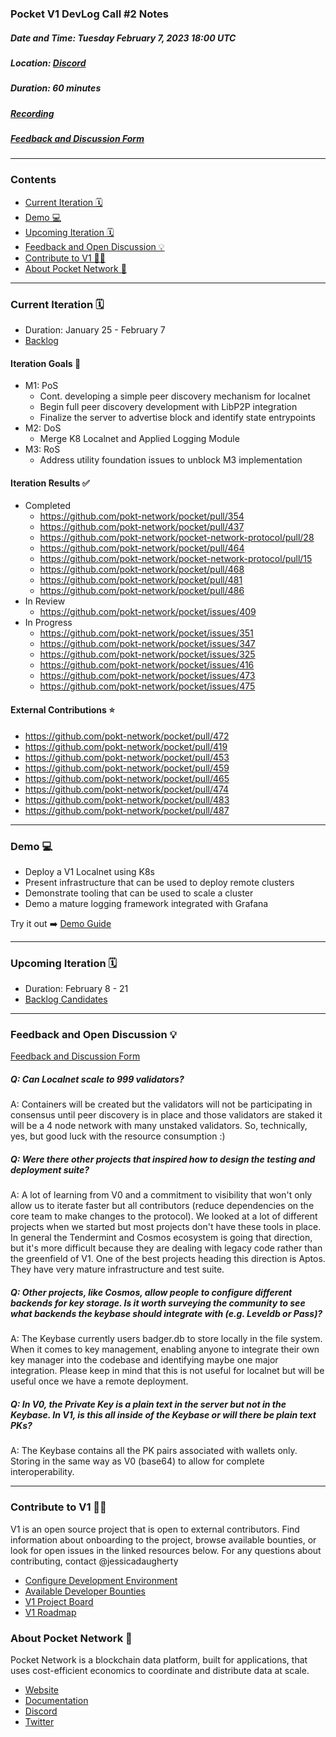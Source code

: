 ### Pocket V1 DevLog Call #2 Notes <!-- omit in toc -->

##### Date and Time: Tuesday February 7, 2023 18:00 UTC

##### Location: [Discord](https://discord.gg/pokt)

##### Duration: 60 minutes

##### [Recording](https://drive.google.com/drive/u/1/folders/1Ts6FHy3fcPjqjKl8grpd93L7DB1-N-LA)

##### [Feedback and Discussion Form](https://app.sli.do/event/eF13JYg93rGq4pGLRnHLF5)

---

### Contents <!-- omit in toc -->

- [Current Iteration 🗓️](#current-iteration-%EF%B8%8F)
- [Demo 💻](#demo-)
- [Upcoming Iteration 🗓️](#upcoming-iteration-%EF%B8%8F)
- [Feedback and Open Discussion 💡](#feedback-and-open-discussion-) 
- [Contribute to V1 🧑‍💻](#contribute-to-v1-)
- [About Pocket Network 💙](#about-pocket-network-)

---

### Current Iteration 🗓️

- Duration: January 25 - February 7
- [Backlog](https://github.com/orgs/pokt-network/projects/142/views/12?layout=table&filterQuery=iteration%3A%22Iteration+9%22)

#### Iteration Goals 🎯

- M1: PoS
  - Cont. developing a simple peer discovery mechanism for localnet
  - Begin full peer discovery development with LibP2P integration
  - Finalize the server to advertise block and identify state entrypoints
- M2: DoS
  - Merge K8 Localnet and Applied Logging Module
- M3: RoS
  - Address utility foundation issues to unblock M3 implementation

#### Iteration Results ✅

- Completed
  - https://github.com/pokt-network/pocket/pull/354
  - https://github.com/pokt-network/pocket/pull/437
  - https://github.com/pokt-network/pocket-network-protocol/pull/28
  - https://github.com/pokt-network/pocket/pull/464
  - https://github.com/pokt-network/pocket-network-protocol/pull/15
  - https://github.com/pokt-network/pocket/pull/468
  - https://github.com/pokt-network/pocket/pull/481
  - https://github.com/pokt-network/pocket/pull/486
- In Review
  - https://github.com/pokt-network/pocket/issues/409
- In Progress
  - https://github.com/pokt-network/pocket/issues/351
  - https://github.com/pokt-network/pocket/issues/347
  - https://github.com/pokt-network/pocket/issues/325
  - https://github.com/pokt-network/pocket/issues/416
  - https://github.com/pokt-network/pocket/issues/473
  - https://github.com/pokt-network/pocket/issues/475

#### External Contributions ⭐

- https://github.com/pokt-network/pocket/pull/472
- https://github.com/pokt-network/pocket/pull/419
- https://github.com/pokt-network/pocket/pull/453
- https://github.com/pokt-network/pocket/pull/459
- https://github.com/pokt-network/pocket/pull/465
- https://github.com/pokt-network/pocket/pull/474
- https://github.com/pokt-network/pocket/pull/483
- https://github.com/pokt-network/pocket/pull/487

---

### Demo 💻

- Deploy a V1 Localnet using K8s
- Present infrastructure that can be used to deploy remote clusters
- Demonstrate tooling that can be used to scale a cluster
- Demo a mature logging framework integrated with Grafana

Try it out ➡️ [Demo Guide](https://github.com/pokt-network/pocket/blob/main/docs/demos/iteration_9_localnet_infra.md)

---

### Upcoming Iteration 🗓️

- Duration: February 8 - 21 
- [Backlog Candidates](https://github.com/orgs/pokt-network/projects/142/views/12?layout=table&filterQuery=iteration%3A%22Iteration+10%22)

---

### Feedback and Open Discussion 💡

[Feedback and Discussion Form](https://app.sli.do/event/2LFSdaBzJ4FPYANPFcGxC7/live/questions)

##### Q: Can Localnet scale to 999 validators?
A: Containers will be created but the validators will not be participating in consensus until peer discovery is in place and those validators are staked it will be a 4 node network with many unstaked validators. So, technically, yes, but good luck with the resource consumption :)

##### Q: Were there other projects that inspired how to design the testing and deployment suite?
A: A lot of learning from V0 and a commitment to visibility that won't only allow us to iterate faster but all contributors (reduce dependencies on the core team to make changes to the protocol). We looked at a lot of different projects when we started but most projects don't have these tools in place. In general the Tendermint and Cosmos ecosystem is going that direction, but it's more difficult because they are dealing with legacy code rather than the greenfield of V1. One of the best projects heading this direction is Aptos. They have very mature infrastructure and test suite. 

##### Q: Other projects, like Cosmos, allow people to configure different backends for key storage. Is it worth surveying the community to see what backends the keybase should integrate with (e.g. Leveldb or Pass)?
A: The Keybase currently users badger.db to store locally in the file system. When it comes to key management, enabling anyone to integrate their own key manager into the codebase and identifying maybe one major integration. Please keep in mind that this is not useful for localnet but will be useful once we have a remote deployment.

##### Q: In V0, the Private Key is a plain text in the server but not in the Keybase. In V1, is this all inside of the Keybase or will there be plain text PKs?
A: The Keybase contains all the PK pairs associated with wallets only. Storing in the same way as V0 (base64) to allow for complete interoperability. 

---

### Contribute to V1 🧑‍💻

V1 is an open source project that is open to external contributors. Find information about onboarding to the project, browse available bounties, or look for open issues in the linked resources below. For any questions about contributing, contact @jessicadaugherty

- [Configure Development Environment](https://github.com/pokt-network/pocket/blob/main/docs/development/README.md)
- [Available Developer Bounties](https://app.dework.xyz/pokt-network/v1-protocol)
- [V1 Project Board](https://github.com/orgs/pokt-network/projects/142/views/12)
- [V1 Roadmap](https://github.com/pokt-network/pocket/blob/main/docs/roadmap/README.md#m1-pocket-pos-proof-of-stake)

### About Pocket Network 💙

Pocket Network is a blockchain data platform, built for applications, that uses cost-efficient economics to coordinate and distribute data at scale.

- [Website](https://pokt.network)
- [Documentation](https://docs.pokt.network)
- [Discord](https://discord.gg/pokt)
- [Twitter](https://twitter.com/POKTnetwork)

<!-- GITHUB_WIKI: devlog/2023_01_24 -->
